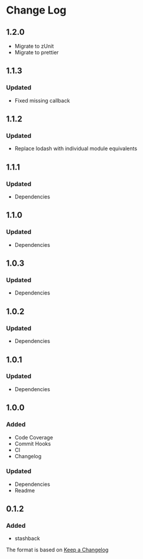 # Change Log

## 1.2.0

- Migrate to zUnit
- Migrate to prettier

## 1.1.3

### Updated

- Fixed missing callback

## 1.1.2

### Updated

- Replace lodash with individual module equivalents

## 1.1.1

### Updated

- Dependencies

## 1.1.0

### Updated

- Dependencies

## 1.0.3

### Updated

- Dependencies

## 1.0.2

### Updated

- Dependencies

## 1.0.1

### Updated

- Dependencies

## 1.0.0

### Added

- Code Coverage
- Commit Hooks
- CI
- Changelog

### Updated

- Dependencies
- Readme

## 0.1.2

### Added

- stashback

The format is based on [Keep a Changelog](http://keepachangelog.com/)
